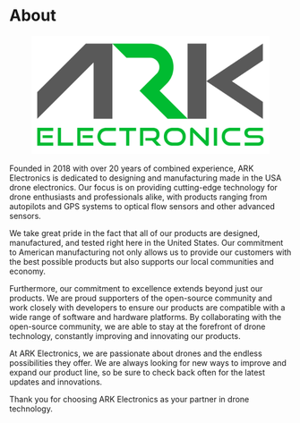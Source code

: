 # About

<figure><img src="../.gitbook/assets/master logo_transparent background_RGB_PNG - Cropped (Phone).png" alt=""><figcaption></figcaption></figure>

Founded in 2018 with over 20 years of combined experience, ARK Electronics is dedicated to designing and manufacturing made in the USA drone electronics. Our focus is on providing cutting-edge technology for drone enthusiasts and professionals alike, with products ranging from autopilots and GPS systems to optical flow sensors and other advanced sensors.

We take great pride in the fact that all of our products are designed, manufactured, and tested right here in the United States. Our commitment to American manufacturing not only allows us to provide our customers with the best possible products but also supports our local communities and economy.

Furthermore, our commitment to excellence extends beyond just our products. We are proud supporters of the open-source community and work closely with developers to ensure our products are compatible with a wide range of software and hardware platforms. By collaborating with the open-source community, we are able to stay at the forefront of drone technology, constantly improving and innovating our products.

At ARK Electronics, we are passionate about drones and the endless possibilities they offer. We are always looking for new ways to improve and expand our product line, so be sure to check back often for the latest updates and innovations.

Thank you for choosing ARK Electronics as your partner in drone technology.
